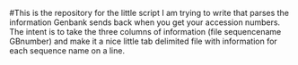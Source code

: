 #This is the repository for the little script I am trying to write that parses the information Genbank sends back when you get your accession numbers.  The intent is to take the three columns of information (file sequencename GBnumber) and make it a nice little tab delimited file with information for each sequence name on a line. 
